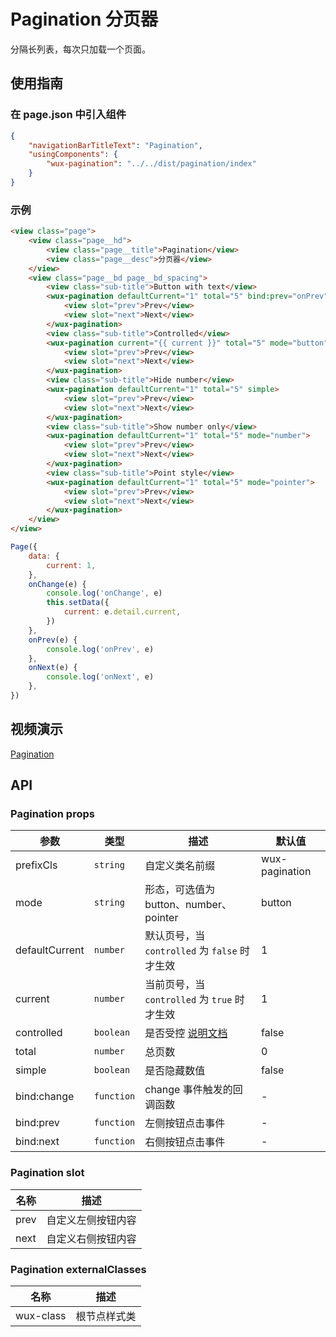 # Pagination 分页器

分隔长列表，每次只加载一个页面。

## 使用指南

### 在 page.json 中引入组件

```json
{
    "navigationBarTitleText": "Pagination",
    "usingComponents": {
        "wux-pagination": "../../dist/pagination/index"
    }
}
```

### 示例

```html
<view class="page">
    <view class="page__hd">
        <view class="page__title">Pagination</view>
        <view class="page__desc">分页器</view>
    </view>
    <view class="page__bd page__bd_spacing">
        <view class="sub-title">Button with text</view>
        <wux-pagination defaultCurrent="1" total="5" bind:prev="onPrev" bind:next="onNext">
            <view slot="prev">Prev</view>
            <view slot="next">Next</view>
        </wux-pagination>
        <view class="sub-title">Controlled</view>
        <wux-pagination current="{{ current }}" total="5" mode="button" controlled bind:change="onChange">
            <view slot="prev">Prev</view>
            <view slot="next">Next</view>
        </wux-pagination>
        <view class="sub-title">Hide number</view>
        <wux-pagination defaultCurrent="1" total="5" simple>
            <view slot="prev">Prev</view>
            <view slot="next">Next</view>
        </wux-pagination>
        <view class="sub-title">Show number only</view>
        <wux-pagination defaultCurrent="1" total="5" mode="number">
            <view slot="prev">Prev</view>
            <view slot="next">Next</view>
        </wux-pagination>
        <view class="sub-title">Point style</view>
        <wux-pagination defaultCurrent="1" total="5" mode="pointer">
            <view slot="prev">Prev</view>
            <view slot="next">Next</view>
        </wux-pagination>
    </view>
</view>
```

```js
Page({
    data: {
        current: 1,
    },
    onChange(e) {
        console.log('onChange', e)
        this.setData({
            current: e.detail.current,
        })
    },
    onPrev(e) {
        console.log('onPrev', e)
    },
    onNext(e) {
        console.log('onNext', e)
    },
})
```

## 视频演示

[Pagination](./_media/pagination.mp4 ':include :type=iframe width=375px height=667px')

## API

### Pagination props

| 参数 | 类型 | 描述 | 默认值 |
| --- | --- | --- | --- |
| prefixCls | `string` | 自定义类名前缀 | wux-pagination |
| mode | `string` | 形态，可选值为 button、number、pointer | button |
| defaultCurrent | `number` | 默认页号，当 `controlled` 为 `false` 时才生效 | 1 |
| current | `number` | 当前页号，当 `controlled` 为 `true` 时才生效 | 1 |
| controlled | `boolean` | 是否受控 [说明文档](controlled.md) | false |
| total | `number` | 总页数 | 0 |
| simple | `boolean` | 是否隐藏数值 | false |
| bind:change | `function` | change 事件触发的回调函数 | - |
| bind:prev | `function` | 左侧按钮点击事件 | - |
| bind:next | `function` | 右侧按钮点击事件 | - |

### Pagination slot

| 名称 | 描述 |
| --- | --- |
| prev | 自定义左侧按钮内容 |
| next | 自定义右侧按钮内容 |

### Pagination externalClasses

| 名称 | 描述 |
| --- | --- |
| wux-class | 根节点样式类 |